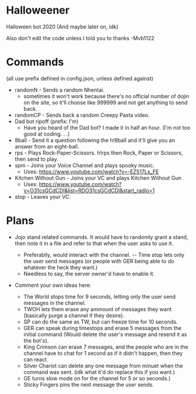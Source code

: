 # Halloweener
Halloween bot 2020 (And maybe later on, idk)

Also don't edit the code unless I told you to thanks -Mvb1122
# Commands
(all use prefix defined in config.json, unless defined against)
- randomN - Sends a random Nhentai.
  - sometimes it won't work because there's no official number of dojin on the site, so it'll choose like 999999 and not get anything to send back.
- randomCP - Sends back a random Creepy Pasta video.
- Dad bot ripoff (prefix: I'm)
  - Have you heard of the Dad bot? I made it in half an hour. (I'm not too good at coding. . .)
- 8ball - Send it a question following the h!8ball and it'll give you an answer from an eight-ball.
- rps - Plays Rock-Paper-Scissors. h!rps then Rock, Paper or Scissors, then send to play.
- spm - Joins your Voice Channel and plays spooky music.
  - Uses: https://www.youtube.com/watch?v=-EZ517Ls_FE
 - Kitchen Without Gun - Joins your VC and plays Kitchen Without Gun
    - Uses: https://www.youtube.com/watch?v=O31csGCdCDI&list=RDO31csGCdCDI&start_radio=1
- stop - Leaves your VC.

# Plans
- Jojo stand related commands. It would have to randomly grant a stand, then note it in a file and refer to that when the user asks to use it.
  - Preferablly, would interact with the channel. -- Time stop lets only the user send messages (or people with GER being able to do whatever the heck they want.)
  - Needless to say, the server owner'd have to enable it.
 - Comment your own ideas here:
  
   - The World stops time for 9 seconds, letting only the user send messages in the channel.
   - TWOH lets them erase any ammount of messages they want (basically purge a channel if they desire).
   - SP can do the same as TW, but can freeze time for 10 seconds.
   - GER can speak during timestops and erase 5 messages from the initial command (Would delete the user's message and resend it as the bot's).
   - King Crimson can erase 7 messages, and the people who are in the channel have to chat for 1 second as if it didn't happen, then they can react.
   - Silver Chariot can delete any one message from minuet when the command was sent. (idk what it'd do replace this if you want.)
   - GE turns slow mode on for the channel for 5 or so seconds.)
   - Sticky Fingers pins the next message the user sends.
